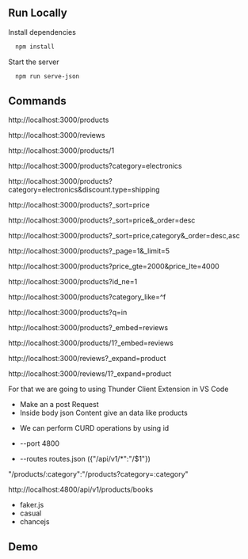 
## Run Locally



Install dependencies

```bash
  npm install
```

Start the server

```bash
  npm run serve-json
```


##  Commands
http://localhost:3000/products

http://localhost:3000/reviews

<!-- Finding by id -->
http://localhost:3000/products/1
<!-- Flitering -->
http://localhost:3000/products?category=electronics
<!-- Nested Filtering -->
http://localhost:3000/products?category=electronics&discount.type=shipping
<!-- Sorting -->
http://localhost:3000/products?_sort=price
<!-- Sorting by order -->
http://localhost:3000/products?_sort=price&_order=desc
<!-- Sorting by mutliple things -->
http://localhost:3000/products?_sort=price,category&_order=desc,asc
<!-- Pagination  -->
http://localhost:3000/products?_page=1&_limit=5

<!-- Operators (< lessthan), (> greaterthan) -->
http://localhost:3000/products?price_gte=2000&price_lte=4000

<!-- Not equal to operator -->
http://localhost:3000/products?id_ne=1

<!--  Like operator  (Eg: autocomplete component) -->
http://localhost:3000/products?category_like=^f

<!-- Full text search -->
http://localhost:3000/products?q=in
<!-- Parent - child realtionship -->
http://localhost:3000/products?_embed=reviews

<!-- Parent - child individule realtionship -->
http://localhost:3000/products/1?_embed=reviews
<!-- Child - parent realtionship -->
http://localhost:3000/reviews?_expand=product
<!-- Child - parent individule realtionship -->
http://localhost:3000/reviews/1?_expand=product

<!-- Post Request -->
For that we are going to using Thunder Client Extension in VS Code

- Make an a post Request
- Inside body json Content give an data like products

 <!--Crud operations  -->
 - We can perform CURD operations by using id

 <!-- Configuration -->
 - --port 4800
 <!-- Custom routes -->
 - --routes routes.json ({"/api/v1/*":"/$1"})
 <!-- Filter -->
 "/products/:category":"/products?category=:category"

 http://localhost:4800/api/v1/products/books

 <!-- Generate Random Data Packages -->
 - faker.js
 - casual
 - chancejs


## Demo



